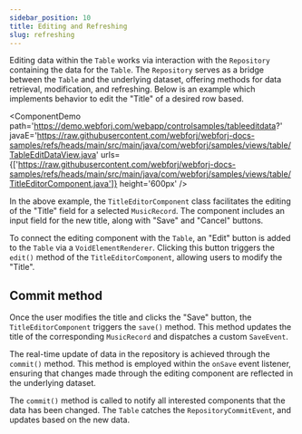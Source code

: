 ```yaml
---
sidebar_position: 10
title: Editing and Refreshing
slug: refreshing
---
```


Editing data within the `Table` works via interaction with the `Repository` containing the data for the `Table`. The `Repository` serves as a bridge between the `Table` and the underlying dataset, offering methods for data retrieval, modification, and refreshing. Below is an example which implements behavior to edit the "Title" of a desired row based.

<ComponentDemo 
path='https://demo.webforj.com/webapp/controlsamples/tableeditdata?' 
javaE='https://raw.githubusercontent.com/webforj/webforj-docs-samples/refs/heads/main/src/main/java/com/webforj/samples/views/table/TableEditDataView.java'
urls={['https://raw.githubusercontent.com/webforj/webforj-docs-samples/refs/heads/main/src/main/java/com/webforj/samples/views/table/TitleEditorComponent.java']}
height='600px'
/>

In the above example, the `TitleEditorComponent` class facilitates the editing of the "Title" field for a selected `MusicRecord`. The component includes an input field for the new title, along with "Save" and "Cancel" buttons.

To connect the editing component with the `Table`, an "Edit" button is added to the `Table` via a `VoidElementRenderer`. Clicking this button triggers the `edit()` method of the `TitleEditorComponent`, allowing users to modify the "Title".

## Commit method

Once the user modifies the title and clicks the "Save" button, the `TitleEditorComponent` triggers the `save()` method. This method updates the title of the corresponding `MusicRecord` and dispatches a custom `SaveEvent`.

The real-time update of data in the repository is achieved through the `commit()` method. This method is employed within the `onSave` event listener, ensuring that changes made through the editing component are reflected in the underlying dataset.

The `commit()` method is called to notify all interested components that the data has been changed. The `Table` catches the `RepositoryCommitEvent`, and updates based on the new data. 